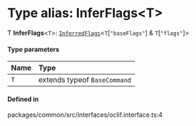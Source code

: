 # Type alias: InferFlags<T\>

Ƭ **InferFlags**<`T`\>: [`InferredFlags`](InferredFlags.md)<`T`[``"baseFlags"``] & `T`[``"flags"``]\>

#### Type parameters

| Name | Type |
| :------ | :------ |
| `T` | extends typeof `BaseCommand` |

#### Defined in

packages/common/src/interfaces/oclif.interface.ts:4
